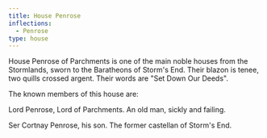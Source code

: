 ```yaml
---
title: House Penrose
inflections:
  - Penrose
type: house
---
```


 House Penrose of Parchments is one of the main noble houses from the Stormlands, sworn to the Baratheons of Storm's End. Their blazon is tenee, two quills crossed argent. Their words are "Set Down Our Deeds".

The known members of this house are:

Lord Penrose, Lord of Parchments. An old man, sickly and failing.

Ser Cortnay Penrose, his son. The former castellan of Storm's End.


